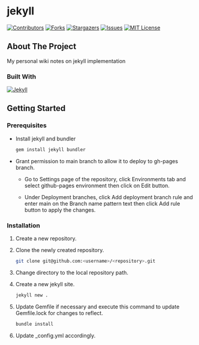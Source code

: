 # jekyll

[![Contributors][contributors-shield]][contributors-url]
[![Forks][forks-shield]][forks-url]
[![Stargazers][stars-shield]][stars-url]
[![Issues][issues-shield]][issues-url]
[![MIT License][license-shield]][license-url]

## About The Project
My personal wiki notes on jekyll implementation

### Built With
[![Jekyll][Jekyllrb.com]][Jekyll-url]


## Getting Started

### Prerequisites

* Install jekyll and bundler

  ``` bash
  gem install jekyll bundler
  ```

* Grant permission to main branch to allow it to deploy to gh-pages branch.

  * Go to Settings page of the repository, click Environments tab and select github-pages environment then click on Edit button.

  * Under Deployment branches, click Add deployment branch rule and enter main on the Branch name pattern text then click Add rule button to apply the changes.

### Installation

1. Create a new repository.
2. Clone the newly created repository.

    ``` bash
    git clone git@github.com:<username>/<repository>.git
    ```

3. Change directory to the local repository path.
4. Create a new jekyll site.
    ``` bash
    jekyll new .
    ```
5. Update Gemfile if necessary and execute this command to update Gemfile.lock for changes to reflect.

    ``` bash
    bundle install
    ```
6. Update _config.yml accordingly.

<!-- https://docs.github.com/en/pages/setting-up-a-github-pages-site-with-jekyll/creating-a-github-pages-site-with-jekyll -->

<!-- MARKDOWN LINKS & IMAGES -->
[contributors-shield]: https://img.shields.io/github/contributors/jajera/jekyll.svg?style=for-the-badge
[contributors-url]: https://github.com/jajera/jekyll/graphs/contributors
[forks-shield]: https://img.shields.io/github/forks/jajera/jekyll.svg?style=for-the-badge
[forks-url]: https://github.com/jajera/jekyll/network/members
[stars-shield]: https://img.shields.io/github/stars/jajera/jekyll.svg?style=for-the-badge
[stars-url]: https://github.com/jajera/jekyll/stargazers
[issues-shield]: https://img.shields.io/github/issues/jajera/jekyll.svg?style=for-the-badge
[issues-url]: https://github.com/jajera/jekyll/issues
[license-shield]: https://img.shields.io/github/license/jajera/jekyll.svg?style=for-the-badge
[license-url]: https://github.com/jajera/jekyll/blob/master/LICENSE.txt
[Jekyllrb.com]: https://img.shields.io/badge/Jekyll-2B2B2B?style=for-the-badge&logo=jekyll&logoColor=B5191A
[Jekyll-url]: https://jekyllrb.com
